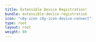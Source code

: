 ```yaml
---
title: Extensible Device Registration!
bundle: extensible-device-registration
icon: "c8y-icon c8y-icon-device-connect"
type: root
layout: root
weight: 80
---
```

